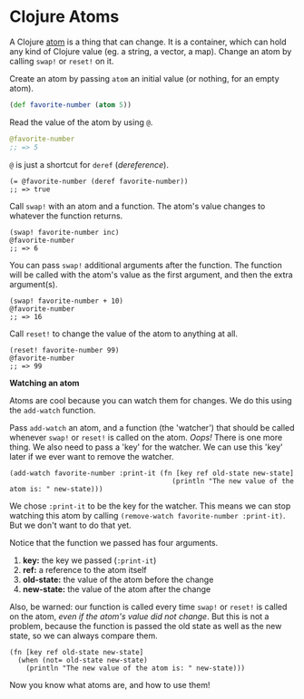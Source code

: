 # Clojure Atoms

A Clojure [atom](https://clojure.org/reference/atoms) is a thing that can change. It is a container, which can hold any kind of Clojure value (eg. a string, a vector, a map). Change an atom by calling `swap!` or `reset!` on it.

Create an atom by passing `atom` an initial value (or nothing, for an empty atom).

```clj
(def favorite-number (atom 5))
```

Read the value of the atom by using `@`.

```clj
@favorite-number
;; => 5
```

`@` is just a shortcut for `deref` (_dereference_).
```
(= @favorite-number (deref favorite-number))
;; => true
```

Call `swap!` with an atom and a function. The atom's value changes to whatever the function returns.

```
(swap! favorite-number inc)
@favorite-number
;; => 6
```

You can pass `swap!` additional arguments after the function. The function will be called with the atom's value as the first argument, and then the extra argument(s).

```
(swap! favorite-number + 10)
@favorite-number
;; => 16
```

Call `reset!` to change the value of the atom to anything at all.

```
(reset! favorite-number 99)
@favorite-number
;; => 99
```

**Watching an atom**

Atoms are cool because you can watch them for changes. We do this using the `add-watch` function. 

Pass `add-watch` an atom, and a function (the 'watcher') that should be called whenever `swap!` or `reset!` is called on the atom. _Oops!_ There is one more thing. We also need to pass a 'key' for the watcher. We can use this 'key' later if we ever want to remove the watcher.

```
(add-watch favorite-number :print-it (fn [key ref old-state new-state]
                                        (println "The new value of the atom is: " new-state)))
```

We chose `:print-it` to be the key for the watcher. This means we can stop watching this atom by calling `(remove-watch favorite-number :print-it)`. But we don't want to do that yet.

Notice that the function we passed has four arguments.

1. **key:** the key we passed (`:print-it`)
2. **ref:** a reference to the atom itself
3. **old-state:** the value of the atom before the change
4. **new-state:** the value of the atom after the change

Also, be warned: our function is called every time `swap!` or `reset!` is called on the atom, _even if the atom's value did not change_. But this is not a problem, because the function is passed the old state as well as the new state, so we can always compare them.

```
(fn [key ref old-state new-state]
  (when (not= old-state new-state)
    (println "The new value of the atom is: " new-state)))
```
 
Now you know what atoms are, and how to use them!